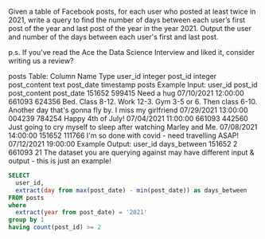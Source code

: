 Given a table of Facebook posts, for each user who posted at least twice in 2021, write a query to find the number of days between each user’s first post of the year and last post of the year in the year 2021. Output the user and number of the days between each user's first and last post.

p.s. If you've read the Ace the Data Science Interview and liked it, consider writing us a review?

posts Table:
Column Name	Type
user_id	integer
post_id	integer
post_content	text
post_date	timestamp
posts Example Input:
user_id	post_id	post_content	post_date
151652	599415	Need a hug	07/10/2021 12:00:00
661093	624356	Bed. Class 8-12. Work 12-3. Gym 3-5 or 6. Then class 6-10. Another day that's gonna fly by. I miss my girlfriend	07/29/2021 13:00:00
004239	784254	Happy 4th of July!	07/04/2021 11:00:00
661093	442560	Just going to cry myself to sleep after watching Marley and Me.	07/08/2021 14:00:00
151652	111766	I'm so done with covid - need travelling ASAP!	07/12/2021 19:00:00
Example Output:
user_id	days_between
151652	2
661093	21
The dataset you are querying against may have different input & output - this is just an example!


```sql
SELECT
  user_id,
  extract(day from max(post_date) - min(post_date)) as days_between
FROM posts
where 
  extract(year from post_date) = '2021'
group by 1
having count(post_id) >= 2
```